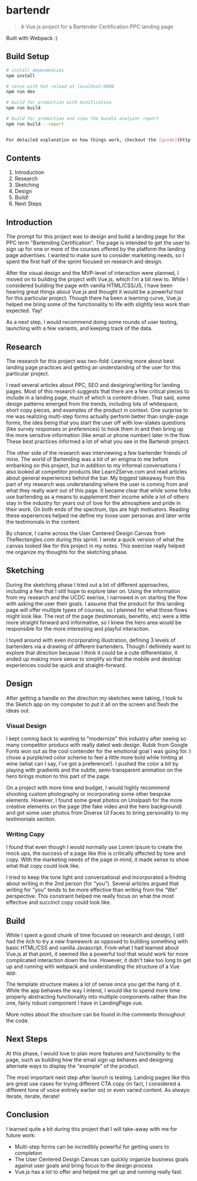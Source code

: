 # bartendr

> A Vue.js project for a Bartender Certification PPC landing page

Built with Webpack :)


## Build Setup

``` bash
# install dependencies
npm install

# serve with hot reload at localhost:8080
npm run dev

# build for production with minification
npm run build

# build for production and view the bundle analyzer report
npm run build --report


For detailed explanation on how things work, checkout the [guide](http://vuejs-templates.github.io/webpack/) and [docs for vue-loader](http://vuejs.github.io/vue-loader).
```

## Contents

1. Introduction
2. Research
3. Sketching
4. Design
5. Build!
6. Next Steps

## Introduction

The prompt for this project was to design and build a landing page for the PPC term "Bartending Certification". The page is intended to get the user to sign up for one or more of the courses offered by the platform the landing page advertises. I wanted to make sure to consider marketing needs, so I spent the first half of the sprint focused on research and design. 

After the visual design and the MVP-level of interaction were planned, I moved on to building the project with Vue.js, which I'm a bit new to. While I considered building the page with vanilla HTML/CSS/JS, I have been hearing great things about Vue.js and thought it would be a powerful tool for this particular project. Though there ha been a learning curve, Vue.js helped me bring some of the functionality to life with slightly less work than expected. Yay!

As a next step, I would recommend doing some rounds of user testing, launching with a few variants, and keeping track of the data. 

## Research

The research for this project was two-fold: Learning more about best landing page practices and getting an understanding of the user for this particular project. 

I read several articles about PPC, SEO and designing/writing for landing pages. Most of this research suggests that there are a few critical pieces to include in a landing page, much of which is content-driven. That said, some design patterns emerged from the trends, including lots of whitespace, short copy pieces, and examples of the product in context. One surprise to me was realizing multi-step forms actually perform better than single-page forms, the idea being that you start the user off with low-stakes questions (like survey responses or preferences) to hook them in and then bring up the more sensitive information (like email or phone number) later in the flow. These best practices informed a lot of what you see in the Bartendr project.

The other side of the research was interviewing a few bartender friends of mine. The world of Bartending was a bit of an enigma to me before embarking on this project, but in addition to my informal conversations I also looked at competitor products like Learn2Serve.com and read articles about general experiences behind the bar. My biggest takeaway from this part of my research was understanding where the user is coming from and what they really want out of this page. It became clear that while some folks use bartending as a means to supplement their income while a lot of others stay in the industry for years out of love for the atmosphere and pride in their work. On both ends of the spectrum, tips are high motivators. Reading these experiences helped me define my loose user personas and later write the testimonials in the content.

By chance, I came across the User Centered Design Canvas from TheRectangles.com during this sprint. I wrote a quick version of what the canvas looked like for this project in my notes. This exercise really helped me organize my thoughts for the sketching phase.

## Sketching

During the sketching phase I tried out a lot of different approaches, including a few that I still hope to explore later on. Using the information from my research and the UCDC exerise, I narrowed in on starting the flow with asking the user their goals. I assume that the product for this landing page will offer multiple types of courses, so I planned for what those flows might look like. The rest of the page (testimonials, benefits, etc) were a little more straight forward and informative, so I knew the hero area would be responsible for the more interesting and playful interaction. 

I toyed around with even incorporating illustration, defining 3 levels of bartenders via a drawing of different bartenders. Though I definitely want to explore that direction because I think it could be a cute differentiator, it ended up making more sense to simplify so that the mobile and desktop experiences could be quick and straight-forward.



## Design

After getting a handle on the direction my sketches were taking, I took to the Sketch app on my computer to put it all on the screen and flesh the ideas out. 

### Visual Design

I kept coming back to wanting to "modernize" this industry after seeing so many competitor producs with really dated web design. Rubik from Google Fonts won out as the cool contender for the emotional goal I was going for. I chose a purple/red color scheme to feel a little more bold while hinting at wine (what can I say, I've got a preference!). I pushed the color a bit by playing with gradients and the subtle, semi-transparent animation on the hero brings motion to this part of the page.


On a project with more time and budget, I would highly recommend shooting custom photography or incorporating some other bespoke elements. However, I found some great photos on Unslpash for the more creative elements on the page (the fake video and the hero background) and got some user photos from Diverse UI Faces to bring personality to my testimonials section.


### Writing Copy

I found that even though I would normally use Lorem Ipsum to create the mock ups, the success of a page like this is critically affected by tone and copy. With the marketing needs of the page in mind, it made sense to show what that copy could look like. 

I tried to keep the tone light and conversational and incorporated a finding about writing in the 2nd person (for "you"). Several articles argued that writing for "you" tends to be more effective than writing from the "We" perspective. This constraint helped me really focus on what the most effective and succinct copy could look like.



## Build

While I spent a good chunk of time focused on research and design, I still had the itch to try a new framework as opposed to building something with basic HTML/CSS and vanilla Javascript. From what I had learned about Vue.js at that point, it seemed like a powerful tool that would work for more complicated interaction down the line. However, it didn't take too long to get up and running with webpack and understanding the structure of a Vue app. 

The template structure makes a lot of sense once you get the hang of it. While the app behaves the way I intend, I would like to spend more time properly abstracting functionality into multiple components rather than the one, fairly robust component I have in LandingPage.vue.

More notes about the structure can be found in the comments throughout the code.


## Next Steps

At this phase, I would love to plan more features and functionality to the page, such as building how the email sign up behaves and designing alternate ways to display the "example" of the product.

The most important next step after launch is testing. Landing pages like this are great use cases for trying different CTA copy (in fact, I considered a different tone of voice entirely earlier on) or even varied content. As always: iterate, iterate, iterate!


## Conclusion

I learned quite a bit during this project that I will take-away with me for future work:

* Multi-step forms can be incredibly powerful for getting users to completion
* The User Centered Design Canvas can quickly organize business goals against user goals and bring focus to the design process
* Vue.js has a lot to offer and helped me get up and running really fast.

